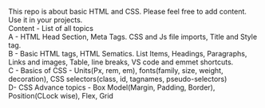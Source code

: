 This repo is about basic HTML and CSS. Please feel free to add content. Use it in your projects.</br>
Content - List of all topics </br>
A - HTML Head Section, Meta Tags. CSS and Js file imports, Title and Style tag.</br>
B - Basic HTML tags, HTML Sematics. List Items, Headings, Paragraphs, Links and images, Table, line breaks, VS code and emmet shortcuts.</br>
C - Basics of CSS - Units(Px, rem, em), fonts(family, size, weight, decoration), CSS selectors(class, id, tagnames, pseudo-selectors)</br>
D- CSS Advance topics - Box Model(Margin, Padding, Border), Position(CLock wise), Flex, Grid </br>
